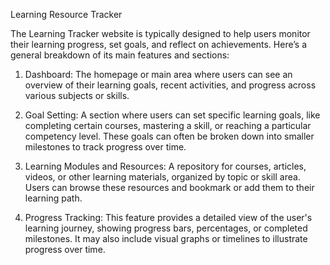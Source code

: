 Learning Resource Tracker

The Learning Tracker website is typically designed to help users monitor their learning progress, set goals, and reflect on achievements. Here’s a general breakdown of its main features and sections:

1. Dashboard: The homepage or main area where users can see an overview of their learning goals, recent activities, and progress across various subjects or skills.

2. Goal Setting: A section where users can set specific learning goals, like completing certain courses, mastering a skill, or reaching a particular competency level. These goals can often be broken down into smaller milestones to track progress over time.

3. Learning Modules and Resources: A repository for courses, articles, videos, or other learning materials, organized by topic or skill area. Users can browse these resources and bookmark or add them to their learning path.

4. Progress Tracking: This feature provides a detailed view of the user's learning journey, showing progress bars, percentages, or completed milestones. It may also include visual graphs or timelines to illustrate progress over time.

